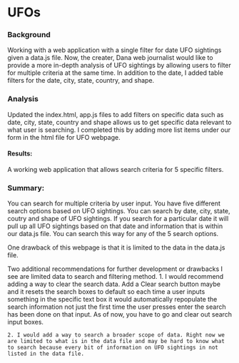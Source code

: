 # UFOs
### Background
Working with a web application with a single filter for date UFO sightings given a data.js file. Now, the creater, Dana web journalist would like to provide a more in-depth analysis of UFO sightings by allowing users to filter for multiple criteria at the same time. In addition to the date, I added table filters for the date, city, state, country, and shape.

### Analysis
Updated the index.html, app.js files to add filters on specific data such as date, city, state, country and shape allows us to get specific data relevant to what  user is searching. 
I completed this by adding more list items under our form in the html file for UFO webpage. 

#### Results:
A working web application that allows search criteria for 5 specific filters. 
 
### Summary: 
You can search for multiple criteria by user input. You have five different search options based on UFO sightings. You can search by date, city, state, coutry and shape of UFO sightings. If you search for a particular date it will pull up all UFO sightings based on that date and information that is within our data.js file. You can search this way for any of the 5 search options. 

One drawback of this webpage is that it is limited to the data in the data.js file. 

Two additional recommendations for further development or drawbacks I see are limited data to search and filtering method. 
    1. I would recommend adding a way to clear the search data. Add a Clear search button maybe and it resets the search boxes to default so each time a user inputs something in the specific text box it would automatically repopulate the search information not just the first time the user presses enter the search has been done on that input. As of now, you have to go and clear out search input boxes. 
    
    2. I would add a way to search a broader scope of data. Right now we are limited to what is in the data file and may be hard to know what to search because every bit of information on UFO sightings in not listed in the data file. 

